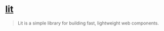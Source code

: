 # [lit](https://github.com/lit/lit)

> Lit is a simple library for building fast, lightweight web components.
